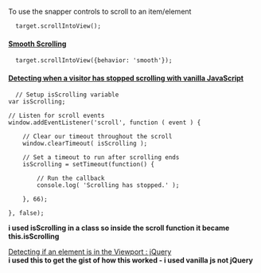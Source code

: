 
To use the snapper controls to scroll to an item/element
```
  target.scrollIntoView();
```

#### [Smooth Scrolling](https://css-tricks.com/snippets/jquery/smooth-scrolling/)   
```
  target.scrollIntoView({behavior: 'smooth'});
```

#### [Detecting when a visitor has stopped scrolling with vanilla JavaScript](https://gomakethings.com/detecting-when-a-visitor-has-stopped-scrolling-with-vanilla-javascript/)   
```
  // Setup isScrolling variable
var isScrolling;

// Listen for scroll events
window.addEventListener('scroll', function ( event ) {

	// Clear our timeout throughout the scroll
	window.clearTimeout( isScrolling );

	// Set a timeout to run after scrolling ends
	isScrolling = setTimeout(function() {

		// Run the callback
		console.log( 'Scrolling has stopped.' );

	}, 66);

}, false);
```
**i used isScrolling in a class so inside the scroll function it became this.isScrolling**

[Detecting if an element is in the Viewport : jQuery](https://medium.com/talk-like/detecting-if-an-element-is-in-the-viewport-jquery-a6a4405a3ea2)   
**i used this to get the gist of how this worked - i used vanilla js not jQuery**
